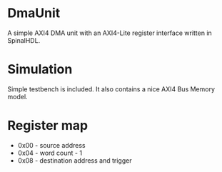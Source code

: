 DmaUnit
=======

A simple AXI4 DMA unit with an AXI4-Lite register interface written in SpinalHDL.

Simulation
==========

Simple testbench is included. It also contains a nice AXI4 Bus Memory model.


Register map
============

* 0x00 - source address
* 0x04 - word count - 1
* 0x08 - destination address and trigger
